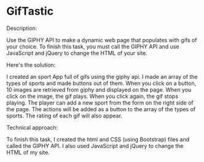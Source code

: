 # GifTastic
Description: 

Use the GIPHY API to make a dynamic web page that populates with gifs of your choice. To finish this task, you must call the GIPHY API and use JavaScript and jQuery to change the HTML of your site.

Here's the solution:

I created an sport App full of gifs using the giphy api.
I made an array of the types of sports and made buttons out of them.
When you click on a button, 10 images are retrieved from giphy and displayed on the page.
When you click on the image, the gif plays. When you click again, the gif stops playing.
The player can add a new sport from the form on the right side of the page. The actions will be added as a button to the array of the types of sports.
The rating of each gif will also appear.

Technical approach:

To finish this task, I created the html and CSS (using Bootstrap) files and called the GIPHY API. I also used JavaScript and jQuery to change the HTML of my site.